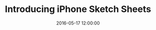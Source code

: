 ---
layout: post
title: Introducing iPhone Sketch Sheets
date: '2016-05-17 12:00:00'
description: Print these A4 iPhone Sketch Sheets to quickly mock up designs for iPhone SE, 6s and 6s Plus.
meta-description: Print these A4 iPhone Sketch Sheets to quickly mock up designs for iPhone SE, 6s and 6s Plus.
redirect_to: http://samhutchings.co/SketchSheets/
---